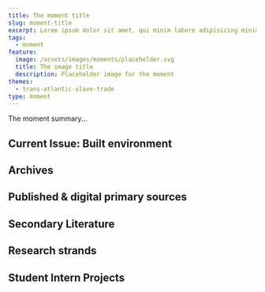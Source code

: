 ```yaml
---
title: The moment title
slug: moment-title
excerpt: Lorem ipsum dolor sit amet, qui minim labore adipisicing minim sint cillum sint consectetur cupidatat.
tags:
  - moment
feature:
  image: /assets/images/moments/placeholder.svg
  title: The image title
  description: Placeholder image for the moment
themes:
  - trans-atlantic-slave-trade
type: moment
---
```


The moment summary...

## Current Issue: Built environment

## Archives

## Published & digital primary sources

## Secondary Literature

## Research strands

## Student Intern Projects
